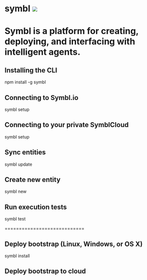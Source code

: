 # symbl <img src="https://travis-ci.org/getsymbl/symbl.svg?branch=master">

Symbl is a platform for creating, deploying, and interfacing with intelligent agents. 
============================

## Installing the CLI
npm install -g symbl

## Connecting to Symbl.io
symbl setup <email> <password>

## Connecting to your private SymblCloud
symbl setup <host> <email> <password>

## Sync entities
symbl update

## Create new entity
symbl new <entity> <host>

## Run execution tests
symbl test

============================

## Deploy bootstrap (Linux, Windows, or OS X)
symbl install

## Deploy bootstrap to cloud